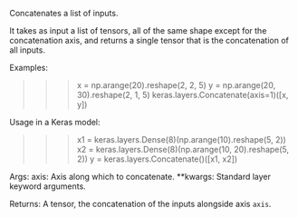 Concatenates a list of inputs.

It takes as input a list of tensors, all of the same shape except
for the concatenation axis, and returns a single tensor that is the
concatenation of all inputs.

Examples:

>>> x = np.arange(20).reshape(2, 2, 5)
>>> y = np.arange(20, 30).reshape(2, 1, 5)
>>> keras.layers.Concatenate(axis=1)([x, y])

Usage in a Keras model:

>>> x1 = keras.layers.Dense(8)(np.arange(10).reshape(5, 2))
>>> x2 = keras.layers.Dense(8)(np.arange(10, 20).reshape(5, 2))
>>> y = keras.layers.Concatenate()([x1, x2])

Args:
    axis: Axis along which to concatenate.
    **kwargs: Standard layer keyword arguments.

Returns:
    A tensor, the concatenation of the inputs alongside axis `axis`.
